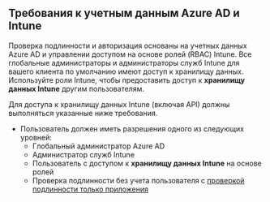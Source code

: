 <!-- This include is part of the Intune Data Warehouse documentation. -->

## <a name="azure-ad-and-intune-credential-requirements"></a>Требования к учетным данным Azure AD и Intune

Проверка подлинности и авторизация основаны на учетных данных Azure AD и управлении доступом на основе ролей (RBAC) Intune. Все глобальные администраторы и администраторы служб Intune для вашего клиента по умолчанию имеют доступ к хранилищу данных. Используйте роли Intune, чтобы предоставить доступ к **хранилищу данных Intune** другим пользователям.

Для доступа к хранилищу данных Intune (включая API) должны выполняться указанные ниже требования.

- Пользователь должен иметь разрешения одного из следующих уровней:
  - Глобальный администратор Azure AD
  - Администратор служб Intune
  - Пользователь с доступом к **хранилищу данных Intune** на основе ролей
  - Проверка подлинности без учета пользователя с [проверкой подлинности только приложения](../developer/data-warehouse-app-only-auth.md) 
